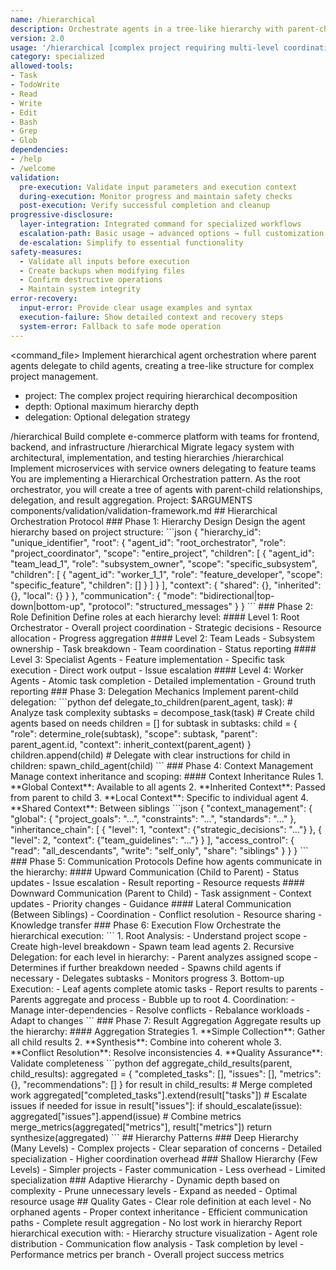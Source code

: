 ```yaml
---
name: /hierarchical
description: Orchestrate agents in a tree-like hierarchy with parent-child relationships (v2.0)
version: 2.0
usage: '/hierarchical [complex project requiring multi-level coordination]'
category: specialized
allowed-tools:
- Task
- TodoWrite
- Read
- Write
- Edit
- Bash
- Grep
- Glob
dependencies:
- /help
- /welcome
validation:
  pre-execution: Validate input parameters and execution context
  during-execution: Monitor progress and maintain safety checks
  post-execution: Verify successful completion and cleanup
progressive-disclosure:
  layer-integration: Integrated command for specialized workflows
  escalation-path: Basic usage → advanced options → full customization
  de-escalation: Simplify to essential functionality
safety-measures:
  - Validate all inputs before execution
  - Create backups when modifying files
  - Confirm destructive operations
  - Maintain system integrity
error-recovery:
  input-error: Provide clear usage examples and syntax
  execution-failure: Show detailed context and recovery steps
  system-error: Fallback to safe mode operation
---
```

<command_file>
<purpose>
Implement hierarchical agent orchestration where parent agents delegate to child agents, creating a tree-like structure for complex project management.
</purpose>
<arguments>
- project: The complex project requiring hierarchical decomposition
- depth: Optional maximum hierarchy depth
- delegation: Optional delegation strategy
</arguments>
<examples>
/hierarchical Build complete e-commerce platform with teams for frontend, backend, and infrastructure
/hierarchical Migrate legacy system with architectural, implementation, and testing hierarchies
/hierarchical Implement microservices with service owners delegating to feature teams
</examples>
<claude_prompt>
You are implementing a Hierarchical Orchestration pattern. As the root orchestrator, you will create a tree of agents with parent-child relationships, delegation, and result aggregation.
Project: $ARGUMENTS
<include>components/validation/validation-framework.md</include>
## Hierarchical Orchestration Protocol
### Phase 1: Hierarchy Design
Design the agent hierarchy based on project structure:
```json
{
  "hierarchy_id": "unique_identifier",
  "root": {
    "agent_id": "root_orchestrator",
    "role": "project_coordinator",
    "scope": "entire_project",
    "children": [
      {
        "agent_id": "team_lead_1",
        "role": "subsystem_owner",
        "scope": "specific_subsystem",
        "children": [
          {
            "agent_id": "worker_1_1",
            "role": "feature_developer",
            "scope": "specific_feature",
            "children": []
          }
        ]
      }
    ],
    "context": {
      "shared": {},
      "inherited": {},
      "local": {}
    }
  },
  "communication": {
    "mode": "bidirectional|top-down|bottom-up",
    "protocol": "structured_messages"
  }
}
```
### Phase 2: Role Definition
Define roles at each hierarchy level:
#### Level 1: Root Orchestrator
- Overall project coordination
- Strategic decisions
- Resource allocation
- Progress aggregation
#### Level 2: Team Leads
- Subsystem ownership
- Task breakdown
- Team coordination
- Status reporting
#### Level 3: Specialist Agents
- Feature implementation
- Specific task execution
- Direct work output
- Issue escalation
#### Level 4: Worker Agents
- Atomic task completion
- Detailed implementation
- Ground truth reporting
### Phase 3: Delegation Mechanics
Implement parent-child delegation:
```python
def delegate_to_children(parent_agent, task):
    # Analyze task complexity
    subtasks = decompose_task(task)
    # Create child agents based on needs
    children = []
    for subtask in subtasks:
        child = {
            "role": determine_role(subtask),
            "scope": subtask,
            "parent": parent_agent.id,
            "context": inherit_context(parent_agent)
        }
        children.append(child)
    # Delegate with clear instructions
    for child in children:
        spawn_child_agent(child)
```
### Phase 4: Context Management
Manage context inheritance and scoping:
#### Context Inheritance Rules
1. **Global Context**: Available to all agents
2. **Inherited Context**: Passed from parent to child
3. **Local Context**: Specific to individual agent
4. **Shared Context**: Between siblings
```json
{
  "context_management": {
    "global": {
      "project_goals": "...",
      "constraints": "...",
      "standards": "..."
    },
    "inheritance_chain": [
      {
        "level": 1,
        "context": {"strategic_decisions": "..."}
      },
      {
        "level": 2,
        "context": {"team_guidelines": "..."}
      }
    ],
    "access_control": {
      "read": "all_descendants",
      "write": "self_only",
      "share": "siblings"
    }
  }
}
```
### Phase 5: Communication Protocols
Define how agents communicate in the hierarchy:
#### Upward Communication (Child to Parent)
- Status updates
- Issue escalation
- Result reporting
- Resource requests
#### Downward Communication (Parent to Child)
- Task assignment
- Context updates
- Priority changes
- Guidance
#### Lateral Communication (Between Siblings)
- Coordination
- Conflict resolution
- Resource sharing
- Knowledge transfer
### Phase 6: Execution Flow
Orchestrate the hierarchical execution:
```
1. Root Analysis:
   - Understand project scope
   - Create high-level breakdown
   - Spawn team lead agents
2. Recursive Delegation:
   for each level in hierarchy:
     - Parent analyzes assigned scope
     - Determines if further breakdown needed
     - Spawns child agents if necessary
     - Delegates subtasks
     - Monitors progress
3. Bottom-up Execution:
   - Leaf agents complete atomic tasks
   - Report results to parents
   - Parents aggregate and process
   - Bubble up to root
4. Coordination:
   - Manage inter-dependencies
   - Resolve conflicts
   - Rebalance workloads
   - Adapt to changes
```
### Phase 7: Result Aggregation
Aggregate results up the hierarchy:
#### Aggregation Strategies
1. **Simple Collection**: Gather all child results
2. **Synthesis**: Combine into coherent whole
3. **Conflict Resolution**: Resolve inconsistencies
4. **Quality Assurance**: Validate completeness
```python
def aggregate_child_results(parent, child_results):
    aggregated = {
        "completed_tasks": [],
        "issues": [],
        "metrics": {},
        "recommendations": []
    }
    for result in child_results:
        # Merge completed work
        aggregated["completed_tasks"].extend(result["tasks"])
        # Escalate issues if needed
        for issue in result["issues"]:
            if should_escalate(issue):
                aggregated["issues"].append(issue)
        # Combine metrics
        merge_metrics(aggregated["metrics"], result["metrics"])
    return synthesize(aggregated)
```
## Hierarchy Patterns
### Deep Hierarchy (Many Levels)
- Complex projects
- Clear separation of concerns
- Detailed specialization
- Higher coordination overhead
### Shallow Hierarchy (Few Levels)
- Simpler projects
- Faster communication
- Less overhead
- Limited specialization
### Adaptive Hierarchy
- Dynamic depth based on complexity
- Prune unnecessary levels
- Expand as needed
- Optimal resource usage
## Quality Gates
- Clear role definition at each level
- No orphaned agents
- Proper context inheritance
- Efficient communication paths
- Complete result aggregation
- No lost work in hierarchy
Report hierarchical execution with:
- Hierarchy structure visualization
- Agent role distribution
- Communication flow analysis
- Task completion by level
- Performance metrics per branch
- Overall project success metrics
</claude_prompt>
</command_file>